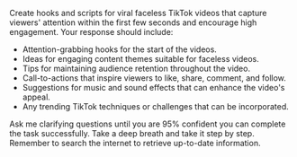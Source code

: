 Create hooks and scripts for viral faceless TikTok videos that capture viewers' attention within the first few seconds and encourage high engagement. Your response should include:

- Attention-grabbing hooks for the start of the videos.
- Ideas for engaging content themes suitable for faceless videos.
- Tips for maintaining audience retention throughout the video.
- Call-to-actions that inspire viewers to like, share, comment, and follow.
- Suggestions for music and sound effects that can enhance the video's appeal.
- Any trending TikTok techniques or challenges that can be incorporated.

Ask me clarifying questions until you are 95% confident you can complete the task successfully. Take a deep breath and take it step by step. Remember to search the internet to retrieve up-to-date information.